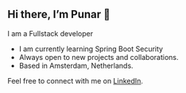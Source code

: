 **Hi there, I’m Punar 👋**
---
I am a Fullstack developer
* I am currently learning Spring Boot Security
* Always open to new projects and collaborations.
* Based in Amsterdam, Netherlands.

Feel free to connect with me on [LinkedIn](https://www.linkedin.com/in/punar-guliyeva/).
